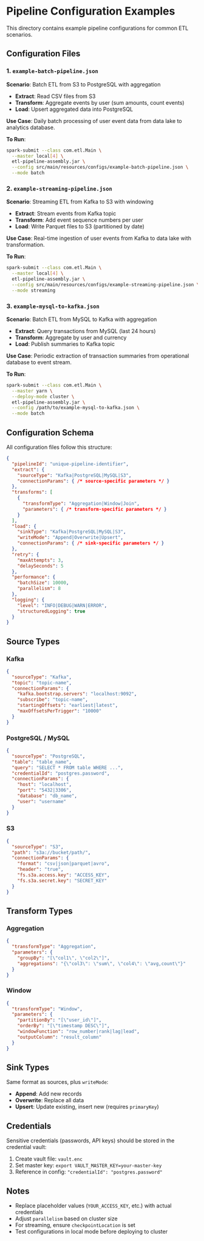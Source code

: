 # Pipeline Configuration Examples

This directory contains example pipeline configurations for common ETL scenarios.

## Configuration Files

### 1. `example-batch-pipeline.json`
**Scenario**: Batch ETL from S3 to PostgreSQL with aggregation

- **Extract**: Read CSV files from S3
- **Transform**: Aggregate events by user (sum amounts, count events)
- **Load**: Upsert aggregated data into PostgreSQL

**Use Case**: Daily batch processing of user event data from data lake to analytics database.

**To Run**:
```bash
spark-submit --class com.etl.Main \
  --master local[4] \
  etl-pipeline-assembly.jar \
  --config src/main/resources/configs/example-batch-pipeline.json \
  --mode batch
```

### 2. `example-streaming-pipeline.json`
**Scenario**: Streaming ETL from Kafka to S3 with windowing

- **Extract**: Stream events from Kafka topic
- **Transform**: Add event sequence numbers per user
- **Load**: Write Parquet files to S3 (partitioned by date)

**Use Case**: Real-time ingestion of user events from Kafka to data lake with transformation.

**To Run**:
```bash
spark-submit --class com.etl.Main \
  --master local[4] \
  etl-pipeline-assembly.jar \
  --config src/main/resources/configs/example-streaming-pipeline.json \
  --mode streaming
```

### 3. `example-mysql-to-kafka.json`
**Scenario**: Batch ETL from MySQL to Kafka with aggregation

- **Extract**: Query transactions from MySQL (last 24 hours)
- **Transform**: Aggregate by user and currency
- **Load**: Publish summaries to Kafka topic

**Use Case**: Periodic extraction of transaction summaries from operational database to event stream.

**To Run**:
```bash
spark-submit --class com.etl.Main \
  --master yarn \
  --deploy-mode cluster \
  etl-pipeline-assembly.jar \
  --config /path/to/example-mysql-to-kafka.json \
  --mode batch
```

## Configuration Schema

All configuration files follow this structure:

```json
{
  "pipelineId": "unique-pipeline-identifier",
  "extract": {
    "sourceType": "Kafka|PostgreSQL|MySQL|S3",
    "connectionParams": { /* source-specific parameters */ }
  },
  "transforms": [
    {
      "transformType": "Aggregation|Window|Join",
      "parameters": { /* transform-specific parameters */ }
    }
  ],
  "load": {
    "sinkType": "Kafka|PostgreSQL|MySQL|S3",
    "writeMode": "Append|Overwrite|Upsert",
    "connectionParams": { /* sink-specific parameters */ }
  },
  "retry": {
    "maxAttempts": 3,
    "delaySeconds": 5
  },
  "performance": {
    "batchSize": 10000,
    "parallelism": 8
  },
  "logging": {
    "level": "INFO|DEBUG|WARN|ERROR",
    "structuredLogging": true
  }
}
```

## Source Types

### Kafka
```json
{
  "sourceType": "Kafka",
  "topic": "topic-name",
  "connectionParams": {
    "kafka.bootstrap.servers": "localhost:9092",
    "subscribe": "topic-name",
    "startingOffsets": "earliest|latest",
    "maxOffsetsPerTrigger": "10000"
  }
}
```

### PostgreSQL / MySQL
```json
{
  "sourceType": "PostgreSQL",
  "table": "table_name",
  "query": "SELECT * FROM table WHERE ...",
  "credentialId": "postgres.password",
  "connectionParams": {
    "host": "localhost",
    "port": "5432|3306",
    "database": "db_name",
    "user": "username"
  }
}
```

### S3
```json
{
  "sourceType": "S3",
  "path": "s3a://bucket/path/",
  "connectionParams": {
    "format": "csv|json|parquet|avro",
    "header": "true",
    "fs.s3a.access.key": "ACCESS_KEY",
    "fs.s3a.secret.key": "SECRET_KEY"
  }
}
```

## Transform Types

### Aggregation
```json
{
  "transformType": "Aggregation",
  "parameters": {
    "groupBy": "[\"col1\", \"col2\"]",
    "aggregations": "{\"col3\": \"sum\", \"col4\": \"avg,count\"}"
  }
}
```

### Window
```json
{
  "transformType": "Window",
  "parameters": {
    "partitionBy": "[\"user_id\"]",
    "orderBy": "[\"timestamp DESC\"]",
    "windowFunction": "row_number|rank|lag|lead",
    "outputColumn": "result_column"
  }
}
```

## Sink Types

Same format as sources, plus `writeMode`:
- **Append**: Add new records
- **Overwrite**: Replace all data
- **Upsert**: Update existing, insert new (requires `primaryKey`)

## Credentials

Sensitive credentials (passwords, API keys) should be stored in the credential vault:

1. Create vault file: `vault.enc`
2. Set master key: `export VAULT_MASTER_KEY=your-master-key`
3. Reference in config: `"credentialId": "postgres.password"`

## Notes

- Replace placeholder values (`YOUR_ACCESS_KEY`, etc.) with actual credentials
- Adjust `parallelism` based on cluster size
- For streaming, ensure `checkpointLocation` is set
- Test configurations in local mode before deploying to cluster

